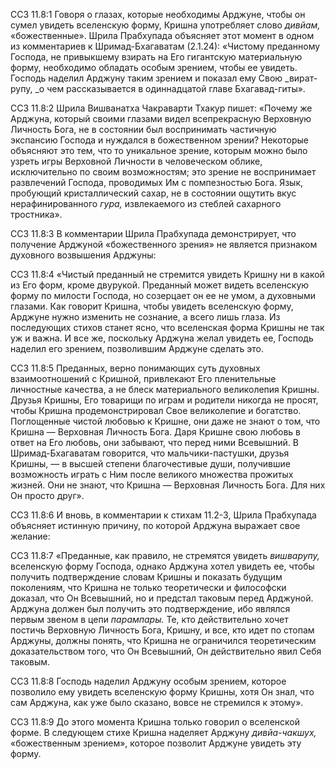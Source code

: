 ССЗ 11.8:1	Говоря о глазах, которые необходимы Арджуне, чтобы он сумел увидеть вселенскую форму, Кришна употребляет слово _дивйам,_ «божественные». Шрила Прабхупада объясняет этот момент в одном из комментариев к Шримад-Бхагаватам (2.1.24): «Чистому преданному Господа, не привыкшему взирать на Его гигантскую материальную форму, необходимо обладать особым зрением, чтобы ее увидеть. Господь наделил Арджуну таким зрением и показал ему Свою _вират-рупу, _о чем рассказывается в одиннадцатой главе Бхагавад-гиты».

ССЗ 11.8:2	Шрила Вишванатха Чакраварти Тхакур пишет: «Почему же Арджуна, который своими глазами видел всепрекрасную Верховную Личность Бога, не в состоянии был воспринимать частичную экспансию Господа и нуждался в божественном зрении? Некоторые объясняют это тем, что то уникальное зрение, которым можно было узреть игры Верховной Личности в человеческом облике, исключительно по своим возможностям; это зрение не воспринимает развлечений Господа, проводимых Им с помпезностью Бога. Язык, пробующий кристаллический сахар, не в состоянии ощутить вкус нерафинированного _гура,_ извлекаемого из стеблей сахарного тростника».

ССЗ 11.8:3	В комментарии Шрила Прабхупада демонстрирует, что получение Арджуной «божественного зрения» не является признаком духовного возвышения Арджуны:

ССЗ 11.8:4	«Чистый преданный не стремится увидеть Кришну ни в какой из Его форм, кроме двурукой. Преданный может видеть вселенскую форму по милости Господа, но созерцает он ее не умом, а духовными глазами. Как говорит Кришна, чтобы увидеть вселенскую форму, Арджуне нужно изменить не сознание, а всего лишь глаза. Из последующих стихов станет ясно, что вселенская форма Кришны не так уж и важна. И все же, поскольку Арджуна желал увидеть ее, Господь наделил его зрением, позволившим Арджуне сделать это.

ССЗ 11.8:5	Преданных, верно понимающих суть духовных взаимоотношений с Кришной, привлекают Его пленительные личностные качества, а не блеск материального великолепия Кришны. Друзья Кришны, Его товарищи по играм и родители никогда не просят, чтобы Кришна продемонстрировал Свое великолепие и богатство. Поглощенные чистой любовью к Кришне, они даже не знают о том, что Кришна — Верховная Личность Бога. Даря Кришне свою любовь в ответ на Его любовь, они забывают, что перед ними Всевышний. В Шримад-Бхагаватам говорится, что мальчики-пастушки, друзья Кришны, — в высшей степени благочестивые души, получившие возможность играть с Ним после великого множества прожитых жизней. Они не знают, что Кришна — Верховная Личность Бога. Для них Он просто друг».

ССЗ 11.8:6	И вновь, в комментарии к стихам 11.2-3, Шрила Прабхупада объясняет истинную причину, по которой Арджуна выражает свое желание:

ССЗ 11.8:7	«Преданные, как правило, не стремятся увидеть _вишварупу,_ вселенскую форму Господа, однако Арджуна хотел увидеть ее, чтобы получить подтверждение словам Кришны и показать будущим поколениям, что Кришна не только теоретически и философски доказал, что Он Всевышний, но и предстал таковым перед Арджуной. Арджуна должен был получить это подтверждение, ибо являлся первым звеном в цепи _парампары._ Те, кто действительно хочет постичь Верховную Личность Бога, Кришну, и все, кто идет по стопам Арджуны, должны понять, что Кришна не ограничился теоретическим доказательством того, что Он Всевышний, Он действительно явил Себя таковым.

ССЗ 11.8:8	Господь наделил Арджуну особым зрением, которое позволило ему увидеть вселенскую форму Кришны, хотя Он знал, что сам Арджуна, как уже было сказано, вовсе не стремился к этому».

ССЗ 11.8:9	До этого момента Кришна только говорил о вселенской форме. В следующем стихе Кришна наделяет Арджуну _дивйа-чакшух,_ «божественным зрением», которое позволит Арджуне увидеть эту форму.